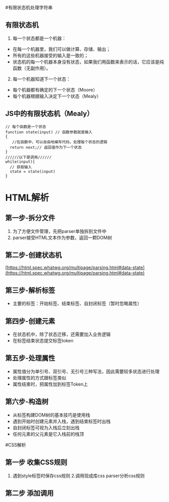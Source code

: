 #有限状态机处理字符串
## 有限状态机
1. 每一个状态都是一个机器：
 - 在每一个机器里，我们可以做计算、存储、输出；
- 所有的这些机器接受的输入是一致的；
- 状态机的每一个机器本身没有状态，如果我们用函数来表示的话，它应该是纯函数（无副作用）。
2. 每一个机器知道下一个状态：
- 每个机器都有确定的下一个状态（Moore）
- 每个机器根据输入决定下一个状态（Mealy）

## JS中的有限状态机（Mealy）
```
// 每个函数是一个状态
function state(input) // 函数参数就是输入
{
   //在函数中，可以自由地编写代码，处理每个状态的逻辑
  return next;// 返回值作为下一个状态
}
//////以下是调用//////
while(input){
  // 获取输入
  state = state(input)
}
```
# HTML解析
## 第一步-拆分文件
1. 为了方便文件管理，先把parser单独拆到文件中
2. parser接受HTML文本作为参数，返回一颗DOM树
## 第二步-创建状态机
[https://html.spec.whatwg.org/multipage/parsing.html#data-state](https://html.spec.whatwg.org/multipage/parsing.html#data-state)
## 第三步-解析标签
- 主要的标签：开始标签、结束标签、自封闭标签（暂时忽略属性）
##  第四步-创建元素
- 在状态机中，除了状态迁移，还需要加入业务逻辑
- 在标签结束状态提交标签token
## 第五步-处理属性
- 属性值分为单引号、双引号、无引号三种写法，因此需要较多状态进行处理
- 处理属性的方式跟标签类似
- 属性结束时，把属性加到标签Token上
## 第六步-构造树
- 从标签构建DOM树的基本技巧是使用栈
- 遇到开始时创建元素并入栈，遇到结束标签时出栈
- 自封闭标签可视为入栈后立刻出栈
- 任何元素的父元素是它入栈前的栈顶

#CSS解析
## 第一步 收集CSS规则
1. 遇到style标签时保存css规则
2.调用现成库css parser分析css规则
## 第二步 添加调用





